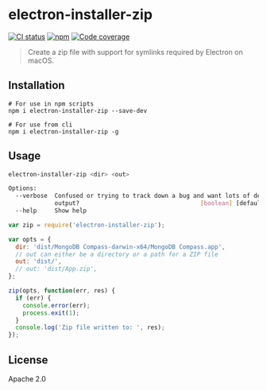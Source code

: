 # electron-installer-zip

[![CI status][actions_img]][actions_url]
[![npm][npm_img]][npm_url]
[![Code coverage](https://codecov.io/gh/electron-userland/electron-installer-zip/branch/main/graph/badge.svg?token=C0rDL9lCyg)](https://codecov.io/gh/electron-userland/electron-installer-zip)

> Create a zip file with support for symlinks required by Electron on macOS.

## Installation

```
# For use in npm scripts
npm i electron-installer-zip --save-dev

# For use from cli
npm i electron-installer-zip -g
```

## Usage

```bash
electron-installer-zip <dir> <out>

Options:
  --verbose  Confused or trying to track down a bug and want lots of debug
             output?                                  [boolean] [default: false]
  --help     Show help                                                 [boolean]
```

```javascript
var zip = require('electron-installer-zip');

var opts = {
  dir: 'dist/MongoDB Compass-darwin-x64/MongoDB Compass.app',
  // out can either be a directory or a path for a ZIP file
  out: 'dist/',
  // out: 'dist/App.zip',
};

zip(opts, function(err, res) {
  if (err) {
    console.error(err);
    process.exit(1);
  }
  console.log('Zip file written to: ', res);
});

```

## License

Apache 2.0

[actions_img]: https://github.com/electron-userland/electron-installer-zip/actions/workflows/ci.yml/badge.svg
[actions_url]: https://github.com/electron-userland/electron-installer-zip/actions/workflows/ci.yml
[npm_img]: https://img.shields.io/npm/v/electron-installer-zip.svg
[npm_url]: https://npmjs.org/package/electron-installer-zip
[electron-packager]: https://github.com/electron/electron-packager
